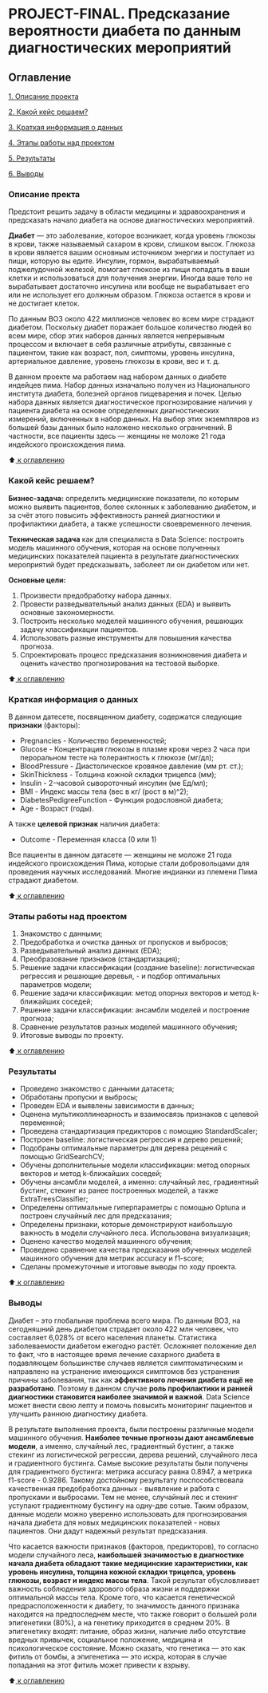 # PROJECT-FINAL. Предсказание вероятности диабета по данным диагностических мероприятий

 ## Оглавление
 [1. Описание проекта](https://github.com/Nadarsa/sf_data_science/tree/main/PROJECT-FINAL/README.md#Описание-проекта)

 [2. Какой кейс решаем?](https://github.com/Nadarsa/sf_data_science/tree/main/PROJECT-FINAL/README.md#Какой-кейс-решаем)

 [3. Краткая информация о данных](https://github.com/Nadarsa/sf_data_science/tree/main/PROJECT-FINAL/README.md#Краткая-информация-о-данных)

 [4. Этапы работы над проектом](https://github.com/Nadarsa/sf_data_science/tree/main/PROJECT-FINAL/README.md#Этапы-работы-над-проектом)

 [5. Результаты](https://github.com/Nadarsa/sf_data_science/tree/main/PROJECT-FINAL/README.md#Результаты)
 
 [6. Выводы](https://github.com/Nadarsa/sf_data_science/tree/main/PROJECT-FINAL/README.md#Выводы)

### Описание пректа

Предстоит решить задачу в области медицины и здравоохранения и предсказать начало диабета на основе диагностических мероприятий.

**Диабет** — это заболевание, которое возникает, когда уровень глюкозы в крови, также называемый сахаром в крови, слишком высок. Глюкоза в крови является вашим основным источником энергии и поступает из пищи, которую вы едите. Инсулин, гормон, вырабатываемый поджелудочной железой, помогает глюкозе из пищи попадать в ваши клетки и использоваться для получения энергии. Иногда ваше тело не вырабатывает достаточно инсулина или вообще не вырабатывает его или не использует его должным образом. Глюкоза остается в крови и не достигает клеток.

По данным ВОЗ около 422 миллионов человек во всем мире страдают диабетом. Поскольку диабет поражает большое количество людей во всем мире, сбор этих наборов данных является непрерывным процессом и включает в себя различные атрибуты, связанные с пациентом, такие как возраст, пол, симптомы, уровень инсулина, артериальное давление, уровень глюкозы в крови, вес и т. д. 

В данном проекте ма работаем над набором данных о диабете индейцев пима. Набор данных изначально получен из Национального института диабета, болезней органов пищеварения и почек. Целью набора данных является диагностическое прогнозирование наличия у пациента диабета на основе определенных диагностических измерений, включенных в набор данных. На выбор этих экземпляров из большей базы данных было наложено несколько ограничений. В частности, все пациенты здесь — женщины не моложе 21 года индейского происхождения пима.

:arrow_up:[ к оглавлению](https://github.com/Nadarsa/sf_data_science/tree/main/PROJECT-FINAL/README.md#Оглавление)

### Какой кейс решаем?

**Бизнес-задача:** определить медицинские показатели, по которым можно выявить пациентов, более склонных к заболеванию диабетом, и за счёт этого повысить эффективность ранней диагностики и профилактики диабета, а также успешности своевременного лечения.

**Техническая задача** как для специалиста в Data Science: построить модель машинного обучения, которая на основе полученных медицинских показателей пациента в результате диагностических мероприятий будет предсказывать, заболеет ли он диабетом или нет.

**Основные цели:**
1. Произвести предобработку набора данных.
2. Провести разведывательный анализ данных (EDA) и выявить основные закономерности.
4. Построить несколько моделей машинного обучения, решающих задачу классификации пациентов.
5. Использовать разные инструменты для повышения качества прогноза.
5. Спроектировать процесс предсказания возникновения диабета и оценить качество прогнозирования на тестовой выборке.

:arrow_up:[ к оглавлению](https://github.com/Nadarsa/sf_data_science/tree/main/PROJECT-FINAL/README.md#Оглавление)

### Краткая информация о данных

В данном датесете, посвященном диабету, содержатся следующие **признаки** (факторы):
* Pregnancies - Количество беременностей;
* Glucose - Концентрация глюкозы в плазме крови через 2 часа при пероральном тесте на толерантность к глюкозе (мг/дл);
* BloodPressure - Диастолическое кровяное давление (мм рт. ст.);
* SkinThickness - Толщина кожной складки трицепса (мм);
* Insulin - 2-часовой сывороточный инсулин (ме Ед/мл);
* BMI - Индекс массы тела (вес в кг/ (рост в м)^2);
* DiabetesPedigreeFunction - Функция родословной диабета;
* Age - Возраст (годы).

А также **целевой признак** наличия диабета:
* Outcome - Переменная класса (0 или 1)

Все пациенты в данном датасете — женщины не моложе 21 года индейского происхождения Пима, которые стали добровольцами для проведения научных исследований. Многие индианки из племени Пима страдают диабетом.

:arrow_up:[ к оглавлению](https://github.com/Nadarsa/sf_data_science/tree/main/PROJECT-FINAL/README.md#Оглавление)

### Этапы работы над проектом

1. Знакомство с данными;
2. Предобработка и очистка данных от пропусков и выбросов;
3. Разведывательный анализ данных (EDA);
4. Преобразование признаков (стандартизация);
5. Решение задачи классификации (создание baseline): логистическая регрессия и решающие деревья, - и подбор оптимальных параметров модели;
6. Решение задачи классификации: метод опорных векторов и метод k-ближайших соседей;
7. Решение задачи классификации: ансамбли моделей и построение прогноза;
8. Сравнение результатов разных моделей машинного обучения;
9. Итоговые выводы по проекту.

:arrow_up:[ к оглавлению](https://github.com/Nadarsa/sf_data_science/tree/main/PROJECT-FINAL/README.md#Оглавление)

### Результаты

- Проведено знакомство с данными датасета;
- Обработаны пропуски и выбросы;
- Проведен EDA и выявлены зависимости в данных;
- Оценена мультиколлинеарность и взаимосвязь признаков с целевой переменной;
- Проведена стандартизация предикторов с помощию StandardScaler;
- Построен baseline: логистическая регрессия и дерево решений;
- Подобраны оптимальные параметры для дерева рещений с помощью GridSearchCV;
- Обучены дополнительные модели классификации: метод опорных векторов и метод k-ближайших соседей;
- Обучены ансамбли моделей, а именно: случайный лес, градиентный бустинг, стекинг из ранее построенных моделей, а также ExtraTreesClassifier;
- Определены оптимальные гиперпараметры с помощью Optuna и построен случайный лес для предсказания;
- Определены признаки, которые демонстрируют наибольшую  важность в модели случайного леса. Использована визуализация;
- Оценено качество моделей машинного обучения;
- Проведено сравнение качества предсказания обученных моделей машинного обучения для метрик accuracy и f1-score;
- Сделаны промежуточные и итоговые выводы по ходу проекта.

:arrow_up:[ к оглавлению](https://github.com/Nadarsa/sf_data_science/tree/main/PROJECT-FINAL/README.md#Оглавление)

### Выводы

Диабет – это глобальная проблема всего мира. По данным ВОЗ, на сегодняшний день диабетом страдает около 422 млн человек, что составляет 6,028% от всего населения планеты. Статистика заболеваемости диабетом ежегодно растёт. Осложняет положение дел то факт, что в настоящее время лечение сахарного диабета в подавляющем большинстве случаев является симптоматическим и направлено на устранение имеющихся симптомов без устранения причины заболевания, так как **эффективного лечения диабета ещё не разработано**. Поэтому в данном случае **роль профилактики и ранней диагностики становится наиболее значимой и важной**. Data Science может внести свою лепту и помочь повысить мониторинг пациентов и улучшить раннюю диагностику диабета.

В результате выполнения проекта, были построены различные модели машинного обучения. **Наиболее точные прогнозы дают ансамблевые модели**, а именно, случайный лес, градиентный бустинг, а также стекинг из логистической регрессии, дерева решений, случайного леса и градиентного бустинга. Самые высокие результаты были получены для градиентного бустинга: метрика accuracy равна 0.8947, а метрика f1-score - 0.9286. Такому достойному результату поспособствовала качественная предобработка данных - выявление и работа с пропусками и выбросами. Тем не менее, случайный лес и стекинг уступают градиентному бустингу на одну-две сотые. Таким образом, данные модели можно уверенно использовать для прогнозирования начала диабета для новых медицинских показателей - новых пациентов. Они дадут надежный результат предсказания.

Что касается важности признаков (факторов, предикторов), то согласно модели случайного леса, **наибольшей значимостью в диагностике начала диабета обладают такие медицинские характеристики, как уровень инсулина, толщина кожной складки трицепса, уровень глюкозы, возраст и индекс массы тела**. Такой результат обусловливает важность соблюдения здорового образа жизни и поддержки оптимальной массы тела. Кроме того, что касается генетической предрасположенности к диабету, то значимость данного признака находится на предпоследнем месте, что также говорит о большей роли эпигенетики (80%), а на генетику приходится в среднем 20%. В эпигенетику входят: питание, образ жизни, наличие либо отсутствие вредных привычек, социальное положение, медицина и психологическое состояние. Можно сказать, что генетика — это как фитиль от бомбы, а эпигенетика — это искра, которая в случае попадания на этот фитиль может привести к взрыву.

:arrow_up:[ к оглавлению](https://github.com/Nadarsa/sf_data_science/tree/main/PROJECT-FINAL/README.md#Оглавление)